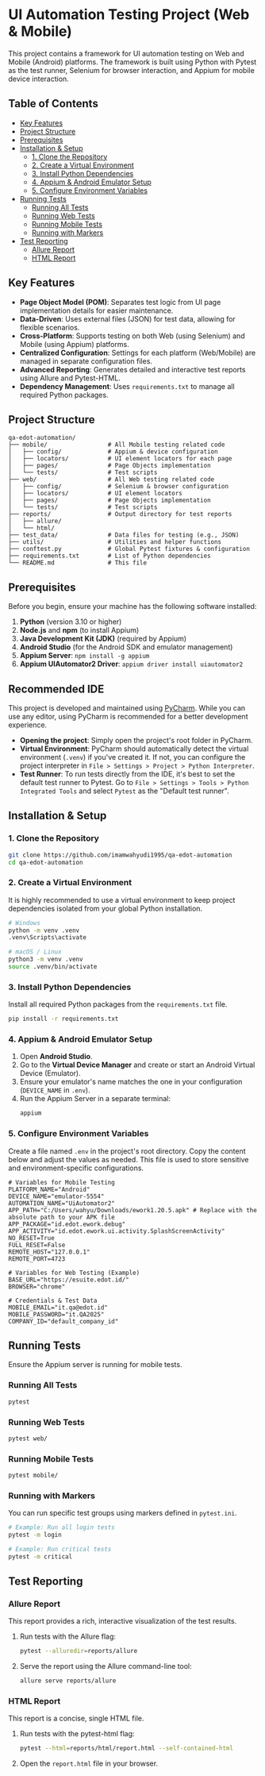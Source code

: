 # UI Automation Testing Project (Web & Mobile)

This project contains a framework for UI automation testing on Web and Mobile (Android) platforms. The framework is built using Python with Pytest as the test runner, Selenium for browser interaction, and Appium for mobile device interaction.

## Table of Contents
- [Key Features](#key-features)
- [Project Structure](#project-structure)
- [Prerequisites](#prerequisites)
- [Installation & Setup](#installation--setup)
  - [1. Clone the Repository](#1-clone-the-repository)
  - [2. Create a Virtual Environment](#2-create-a-virtual-environment)
  - [3. Install Python Dependencies](#3-install-python-dependencies)
  - [4. Appium & Android Emulator Setup](#4-appium--android-emulator-setup)
  - [5. Configure Environment Variables](#5-configure-environment-variables)
- [Running Tests](#running-tests)
  - [Running All Tests](#running-all-tests)
  - [Running Web Tests](#running-web-tests)
  - [Running Mobile Tests](#running-mobile-tests)
  - [Running with Markers](#running-with-markers)
- [Test Reporting](#test-reporting)
  - [Allure Report](#allure-report)
  - [HTML Report](#html-report)

## Key Features
- **Page Object Model (POM)**: Separates test logic from UI page implementation details for easier maintenance.
- **Data-Driven**: Uses external files (JSON) for test data, allowing for flexible scenarios.
- **Cross-Platform**: Supports testing on both Web (using Selenium) and Mobile (using Appium) platforms.
- **Centralized Configuration**: Settings for each platform (Web/Mobile) are managed in separate configuration files.
- **Advanced Reporting**: Generates detailed and interactive test reports using Allure and Pytest-HTML.
- **Dependency Management**: Uses `requirements.txt` to manage all required Python packages.

## Project Structure
```
qa-edot-automation/
├── mobile/                 # All Mobile testing related code
│   ├── config/             # Appium & device configuration
│   ├── locators/           # UI element locators for each page
│   ├── pages/              # Page Objects implementation
│   └── tests/              # Test scripts
├── web/                    # All Web testing related code
│   ├── config/             # Selenium & browser configuration
│   ├── locators/           # UI element locators
│   ├── pages/              # Page Objects implementation
│   └── tests/              # Test scripts
├── reports/                # Output directory for test reports
│   ├── allure/
│   └── html/
├── test_data/              # Data files for testing (e.g., JSON)
├── utils/                  # Utilities and helper functions
├── conftest.py             # Global Pytest fixtures & configuration
├── requirements.txt        # List of Python dependencies
└── README.md               # This file
```

## Prerequisites
Before you begin, ensure your machine has the following software installed:
1.  **Python** (version 3.10 or higher)
2.  **Node.js** and **npm** (to install Appium)
3.  **Java Development Kit (JDK)** (required by Appium)
4.  **Android Studio** (for the Android SDK and emulator management)
5.  **Appium Server**: `npm install -g appium`
6.  **Appium UIAutomator2 Driver**: `appium driver install uiautomator2`

## Recommended IDE

This project is developed and maintained using [PyCharm](https://www.jetbrains.com/pycharm/). While you can use any editor, using PyCharm is recommended for a better development experience.

- **Opening the project**: Simply open the project's root folder in PyCharm.
- **Virtual Environment**: PyCharm should automatically detect the virtual environment (`.venv`) if you've created it. If not, you can configure the project interpreter in `File > Settings > Project > Python Interpreter`.
- **Test Runner**: To run tests directly from the IDE, it's best to set the default test runner to Pytest. Go to `File > Settings > Tools > Python Integrated Tools` and select `Pytest` as the "Default test runner".

## Installation & Setup

### 1. Clone the Repository
```bash
git clone https://github.com/imamwahyudi1995/qa-edot-automation
cd qa-edot-automation
```

### 2. Create a Virtual Environment
It is highly recommended to use a virtual environment to keep project dependencies isolated from your global Python installation.
```bash
# Windows
python -m venv .venv
.venv\Scripts\activate

# macOS / Linux
python3 -m venv .venv
source .venv/bin/activate
```

### 3. Install Python Dependencies
Install all required Python packages from the `requirements.txt` file.
```bash
pip install -r requirements.txt
```

### 4. Appium & Android Emulator Setup
1.  Open **Android Studio**.
2.  Go to the **Virtual Device Manager** and create or start an Android Virtual Device (Emulator).
3.  Ensure your emulator's name matches the one in your configuration (`DEVICE_NAME` in `.env`).
4.  Run the Appium Server in a separate terminal:
    ```bash
    appium
    ```

### 5. Configure Environment Variables
Create a file named `.env` in the project's root directory. Copy the content below and adjust the values as needed. This file is used to store sensitive and environment-specific configurations.

```env
# Variables for Mobile Testing
PLATFORM_NAME="Android"
DEVICE_NAME="emulator-5554"
AUTOMATION_NAME="UiAutomator2"
APP_PATH="C:/Users/wahyu/Downloads/ework1.20.5.apk" # Replace with the absolute path to your APK file
APP_PACKAGE="id.edot.ework.debug"
APP_ACTIVITY="id.edot.ework.ui.activity.SplashScreenActivity"
NO_RESET=True
FULL_RESET=False
REMOTE_HOST="127.0.0.1"
REMOTE_PORT=4723

# Variables for Web Testing (Example)
BASE_URL="https://esuite.edot.id/"
BROWSER="chrome"

# Credentials & Test Data
MOBILE_EMAIL="it.qa@edot.id"
MOBILE_PASSWORD="it.QA2025"
COMPANY_ID="default_company_id"
```

## Running Tests
Ensure the Appium server is running for mobile tests.

### Running All Tests
```bash
pytest
```

### Running Web Tests
```bash
pytest web/
```

### Running Mobile Tests
```bash
pytest mobile/
```

### Running with Markers
You can run specific test groups using markers defined in `pytest.ini`.
```bash
# Example: Run all login tests
pytest -m login

# Example: Run critical tests
pytest -m critical
```

## Test Reporting

### Allure Report
This report provides a rich, interactive visualization of the test results.
1.  Run tests with the Allure flag:
    ```bash
    pytest --alluredir=reports/allure
    ```
2.  Serve the report using the Allure command-line tool:
    ```bash
    allure serve reports/allure
    ```

### HTML Report
This report is a concise, single HTML file.
1.  Run tests with the pytest-html flag:
    ```bash
    pytest --html=reports/html/report.html --self-contained-html
    ```
2.  Open the `report.html` file in your browser.
